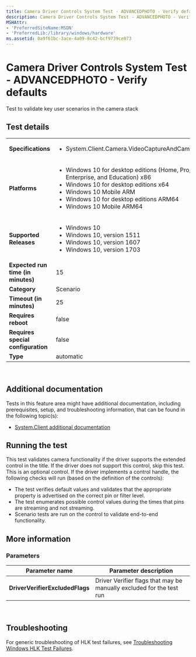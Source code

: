 ```yaml
---
title: Camera Driver Controls System Test - ADVANCEDPHOTO - Verify defaults
description: Camera Driver Controls System Test - ADVANCEDPHOTO - Verify defaults
MSHAttr:
- 'PreferredSiteName:MSDN'
- 'PreferredLib:/library/windows/hardware'
ms.assetid: 0a9f61bc-3ace-4a09-8c42-bcf9739ce073
---
```


# <span id="p_hlk_test.73d05b0b-3c9e-4ef7-95b6-749c97bb1dc2"></span>Camera Driver Controls System Test - ADVANCEDPHOTO - Verify defaults


Test to validate key user scenarios in the camera stack

## <span id="Test_details"></span><span id="test_details"></span><span id="TEST_DETAILS"></span>Test details


<table>
<colgroup>
<col width="50%" />
<col width="50%" />
</colgroup>
<tbody>
<tr class="odd">
<td><strong>Specifications</strong></td>
<td><ul>
<li>System.Client.Camera.VideoCaptureAndCameraControls</li>
</ul></td>
</tr>
<tr class="even">
<td><strong>Platforms</strong></td>
<td><ul>
<li>Windows 10 for desktop editions (Home, Pro, Enterprise, and Education) x86</li>
<li>Windows 10 for desktop editions x64</li>
<li>Windows 10 Mobile ARM</li>
<li>Windows 10 for desktop editions ARM64</li>
<li>Windows 10 Mobile ARM64</li>
</ul></td>
</tr>
<tr class="odd">
<td><strong>Supported Releases</strong></td>
<td><ul>
<li>Windows 10</li>
<li>Windows 10, version 1511</li>
<li>Windows 10, version 1607</li>
<li>Windows 10, version 1703</li>
</ul></td>
</tr>
<tr class="even">
<td><strong>Expected run time (in minutes)</strong></td>
<td>15</td>
</tr>
<tr class="odd">
<td><strong>Category</strong></td>
<td>Scenario</td>
</tr>
<tr class="even">
<td><strong>Timeout (in minutes)</strong></td>
<td>25</td>
</tr>
<tr class="odd">
<td><strong>Requires reboot</strong></td>
<td>false</td>
</tr>
<tr class="even">
<td><strong>Requires special configuration</strong></td>
<td>false</td>
</tr>
<tr class="odd">
<td><strong>Type</strong></td>
<td>automatic</td>
</tr>
</tbody>
</table>

 

## <span id="Additional_documentation"></span><span id="additional_documentation"></span><span id="ADDITIONAL_DOCUMENTATION"></span>Additional documentation


Tests in this feature area might have additional documentation, including prerequisites, setup, and troubleshooting information, that can be found in the following topic(s):

-   [System.Client additional documentation](system-client-additional-documentation.md)

## <span id="Running_the_test"></span><span id="running_the_test"></span><span id="RUNNING_THE_TEST"></span>Running the test


This test validates camera functionality if the driver supports the extended control in the title. If the driver does not support this control, skip this test. This is an optional control. If the driver implements a control handle, the following checks will run (based on the definition of the controls):

-   The test verifies default values and validates that the appropriate property is advertised on the correct pin or filter level.
-   The test enumerates possible control values during the times that pins are streaming and not streaming.
-   Scenario tests are run on the control to validate end-to-end functionality.

## <span id="More_information"></span><span id="more_information"></span><span id="MORE_INFORMATION"></span>More information


### <span id="Parameters"></span><span id="parameters"></span><span id="PARAMETERS"></span>Parameters

| Parameter name                  | Parameter description                                                |
|---------------------------------|----------------------------------------------------------------------|
| **DriverVerifierExcludedFlags** | Driver Verifier flags that may be manually excluded for the test run |

 

## <span id="Troubleshooting"></span><span id="troubleshooting"></span><span id="TROUBLESHOOTING"></span>Troubleshooting


For generic troubleshooting of HLK test failures, see [Troubleshooting Windows HLK Test Failures](..\user\troubleshooting-windows-hlk-test-failures.md).

 

 






